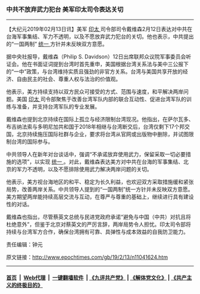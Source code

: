 ### 中共不放弃武力犯台 美军印太司令表达关切
------------------------

<p>
 【大纪元2019年02月13日讯】美军
 <a href="http://www.epochtimes.com/gb/tag/%E5%8D%B0%E5%A4%AA.html">
  印太
 </a>
 司令部司令戴维森2月12日表达对中共在台海军事集结、军力不透明，以及不愿放弃武力犯台的关切。他也表示，中共提出的“一国两制”
 <a href="http://www.epochtimes.com/gb/tag/%E7%BB%9F%E4%B8%80.html">
  统一
 </a>
 方针并未反映双方意愿。
</p>
<p>
 据中央社报导，戴维森（Philip S. Davidson）12日出席联邦众议院军事委员会听证会。他在书面证词提到台湾时首先重申，美国根据台湾关系法与美中三公报下的“一中”政策，与台湾维持实质且强劲的非官方关系。台湾与美国共享开放的经济、自由民主的社会、尊重人权与法治的价值观。
</p>
<p>
 他表示，美方持续支持以双方民众可接受的方式、范围与速度，和平解决两岸问题。美国
 <a href="http://www.epochtimes.com/gb/tag/%E5%8D%B0%E5%A4%AA.html">
  印太
 </a>
 司令部聚焦于改善台湾军队内部的联合互动性、促进台湾军队的训练与准备，并支持台湾军队的专业发展。
</p>
<p>
 戴维森也提到北京持续在国际上孤立与经济限制台湾现况。他指出，在萨尔瓦多、布吉纳法索与多明尼加共和国于2018年相继与台湾断交后，台湾仅剩下17个邦交国，北京持续施压国际社群与企业，要求将台湾从官网或出版物中删除，并试图限制台湾的国际参与。
</p>
<p>
 中共领导人在新年对台谈话中，强调“不承诺放弃使用武力，保留采取一切必要措施的选项”，以实现
 <a href="http://www.epochtimes.com/gb/tag/%E7%BB%9F%E4%B8%80.html">
  统一
 </a>
 。对此，戴维森表达美方对中共在台海的军事集结、北京的军力不透明，以及不愿排除使用武力解决两岸问题的关切。
</p>
<p>
 他表示，美方视台海地区的和平、稳定为长久利益，也欢迎双方采取措施缓和紧张局势，改善两岸关系。中共领导人提到的“一国两制”统一方针并未反映双方意愿。美方期望两岸能持续高层交流与互动，在尊严与尊重的基础上，继续进行具有建设性的对话。
</p>
<p>
 戴维森也指出，尽管蔡英文总统与民进党政府承诺“避免与中国（中共）对抗且将杜绝意外”，但鉴于北京对蔡英文的严厉言辞，两岸局势令人担忧。印太司令部将持续与台湾军方合作，确保台湾拥有可靠、具弹性与成本效益的自我防卫能力。
</p>
<p>
 责任编辑：钟元
</p>

原文链接：http://www.epochtimes.com/gb/19/2/13/n11041624.htm


------------------------
#### [首页](https://github.com/gfw-breaker/banned-news/blob/master/README.md) &nbsp;|&nbsp; [Web代理](https://github.com/labour-camp/helloworld) &nbsp;|&nbsp; [一键翻墙软件](https://github.com/gfw-breaker/nogfw/blob/master/README.md) &nbsp;| [《九评共产党》](https://github.com/gfw-breaker/9ping.md/blob/master/README.md#九评之一评共产党是什么) | [《解体党文化》](https://github.com/gfw-breaker/jtdwh.md/blob/master/README.md) | [《共产主义的终极目的》](https://github.com/gfw-breaker/gczydzjmd.md/blob/master/README.md)

